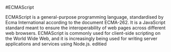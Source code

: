 #ECMAScript

ECMAScript is a general-purpose programming language, standardised by Ecma International according to the document ECMA-262. It is a JavaScript standard meant to ensure the interoperability of web pages across different web browsers. ECMAScript is commonly used for client-side scripting on the World Wide Web, and it is increasingly being used for writing server applications and services using Node.js.
editied
